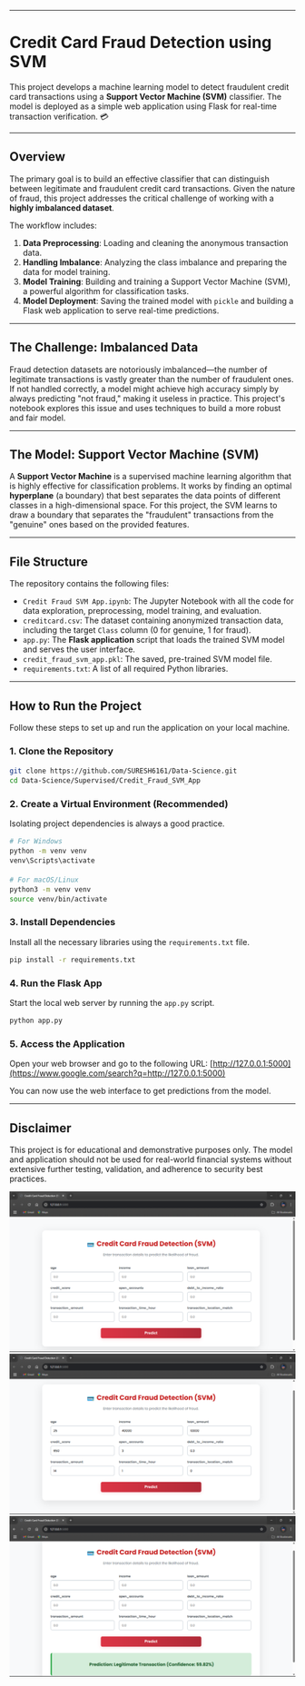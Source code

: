 
-----

# Credit Card Fraud Detection using SVM

This project develops a machine learning model to detect fraudulent credit card transactions using a **Support Vector Machine (SVM)** classifier. The model is deployed as a simple web application using Flask for real-time transaction verification. 💳

-----

## Overview

The primary goal is to build an effective classifier that can distinguish between legitimate and fraudulent credit card transactions. Given the nature of fraud, this project addresses the critical challenge of working with a **highly imbalanced dataset**.

The workflow includes:

1.  **Data Preprocessing**: Loading and cleaning the anonymous transaction data.
2.  **Handling Imbalance**: Analyzing the class imbalance and preparing the data for model training.
3.  **Model Training**: Building and training a Support Vector Machine (SVM), a powerful algorithm for classification tasks.
4.  **Model Deployment**: Saving the trained model with `pickle` and building a Flask web application to serve real-time predictions.

-----

## The Challenge: Imbalanced Data

Fraud detection datasets are notoriously imbalanced—the number of legitimate transactions is vastly greater than the number of fraudulent ones. If not handled correctly, a model might achieve high accuracy simply by always predicting "not fraud," making it useless in practice. This project's notebook explores this issue and uses techniques to build a more robust and fair model.

-----

## The Model: Support Vector Machine (SVM)

A **Support Vector Machine** is a supervised machine learning algorithm that is highly effective for classification problems. It works by finding an optimal **hyperplane** (a boundary) that best separates the data points of different classes in a high-dimensional space. For this project, the SVM learns to draw a boundary that separates the "fraudulent" transactions from the "genuine" ones based on the provided features.

-----

## File Structure

The repository contains the following files:

  * `Credit Fraud SVM App.ipynb`: The Jupyter Notebook with all the code for data exploration, preprocessing, model training, and evaluation.
  * `creditcard.csv`: The dataset containing anonymized transaction data, including the target `Class` column (0 for genuine, 1 for fraud).
  * `app.py`: The **Flask application** script that loads the trained SVM model and serves the user interface.
  * `credit_fraud_svm_app.pkl`: The saved, pre-trained SVM model file.
  * `requirements.txt`: A list of all required Python libraries.

-----

## How to Run the Project

Follow these steps to set up and run the application on your local machine.

### 1\. Clone the Repository

```bash
git clone https://github.com/SURESH6161/Data-Science.git
cd Data-Science/Supervised/Credit_Fraud_SVM_App
```

### 2\. Create a Virtual Environment (Recommended)

Isolating project dependencies is always a good practice.

```bash
# For Windows
python -m venv venv
venv\Scripts\activate

# For macOS/Linux
python3 -m venv venv
source venv/bin/activate
```

### 3\. Install Dependencies

Install all the necessary libraries using the `requirements.txt` file.

```bash
pip install -r requirements.txt
```

### 4\. Run the Flask App

Start the local web server by running the `app.py` script.

```bash
python app.py
```

### 5\. Access the Application

Open your web browser and go to the following URL:
[http://127.0.0.1:5000](https://www.google.com/search?q=http://127.0.0.1:5000)

You can now use the web interface to get predictions from the model.

-----

## Disclaimer

This project is for educational and demonstrative purposes only. The model and application should not be used for real-world financial systems without extensive further testing, validation, and adherence to security best practices.

![General interface](img1.png)
![Filling in the details](img2.png)
![Final predicted result](img3.png)